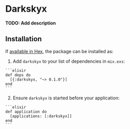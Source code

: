 # Darkskyx

**TODO: Add description**

## Installation

If [available in Hex](https://hex.pm/docs/publish), the package can be installed as:

  1. Add `darkskyx` to your list of dependencies in `mix.exs`:

    ```elixir
    def deps do
      [{:darkskyx, "~> 0.1.0"}]
    end
    ```

  2. Ensure `darkskyx` is started before your application:

    ```elixir
    def application do
      [applications: [:darkskyx]]
    end
    ```

